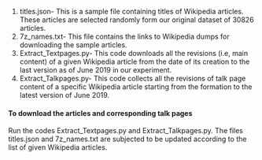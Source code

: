 
1. titles.json- This is a sample file containing titles of Wikipedia articles. These articles are selected randomly form our original dataset of 30826 articles.
2. 7z_names.txt- This file contains the links to Wikipedia dumps for downloading the sample articles.
3. Extract_Textpages.py- This code downloads all the revisions (i.e, main content) of a given Wikipedia article from the date of its creation to the last version as of June 2019 in our experiment.
4. Extract_Talkpages.py- This code collects all the revisions of talk page content of a specific Wikipedia article starting from the formation to the latest version of June 2019.

#### To download the articles and corresponding talk pages ####
Run the codes Extract_Textpages.py and Extract_Talkpages.py. The files titles.json and 7z_names.txt are subjected to be updated according to the list of given Wikipedia articles.
